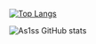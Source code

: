 [![Top Langs](https://github-readme-stats-beryl-nu-33.vercel.app/api/top-langs?username=As1ss&layout=compact&theme=synthwave&card_width=450px)](https://github.com/As1ss/github-readme-stats) 

![As1ss GitHub stats](https://github-readme-stats.vercel.app/api?username=As1ss&count_private=true&theme=synthwave&float:right)


